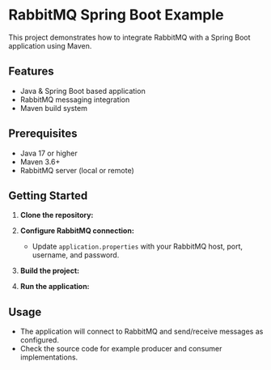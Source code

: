 # RabbitMQ Spring Boot Example

This project demonstrates how to integrate RabbitMQ with a Spring Boot application using Maven.

## Features

- Java & Spring Boot based application
- RabbitMQ messaging integration
- Maven build system

## Prerequisites

- Java 17 or higher
- Maven 3.6+
- RabbitMQ server (local or remote)

## Getting Started

1. **Clone the repository:**
2. **Configure RabbitMQ connection:**
    - Update `application.properties` with your RabbitMQ host, port, username, and password.

3. **Build the project:**
4. **Run the application:**
## Usage

- The application will connect to RabbitMQ and send/receive messages as configured.
- Check the source code for example producer and consumer implementations.
